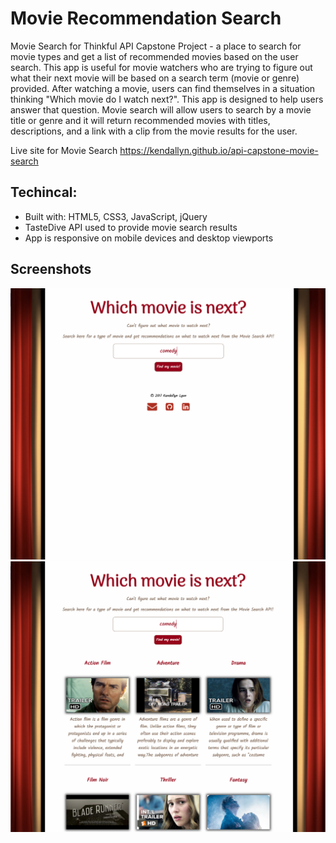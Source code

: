 # Movie Recommendation Search
Movie Search for Thinkful API Capstone Project - a place to search for movie types and get a list of recommended movies based on the user search. This app is useful for movie watchers who are trying to figure out what their next movie will be based on a search term (movie or genre) provided. After watching a movie, users can find themselves in a situation thinking "Which movie do I watch next?". This app is designed to help users answer that question. Movie search will allow users to search by a movie title or genre and it will return recommended movies with titles, descriptions, and a link with a clip from the movie results for the user.

Live site for Movie Search https://kendallyn.github.io/api-capstone-movie-search

## Techincal:
* Built with: HTML5, CSS3, JavaScript, jQuery
* TasteDive API used to provide movie search results
* App is responsive on mobile devices and desktop viewports

## Screenshots
![screenshot](img/screenshots/userSearch.png)
![screenshot](img/screenshots/searchResults.png)

